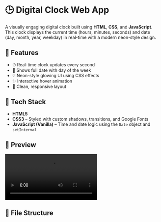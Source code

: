 # 🕒 Digital Clock Web App

A visually engaging digital clock built using **HTML**, **CSS**, and **JavaScript**. This clock displays the current time (hours, minutes, seconds) and date (day, month, year, weekday) in real-time with a modern neon-style design.

## 🚀 Features

- ⏱ Real-time clock updates every second
- 📅 Shows full date with day of the week
- 💡 Neon-style glowing UI using CSS effects
- ✨ Interactive hover animation
- 🎯 Clean, responsive layout

## 🧰 Tech Stack

- **HTML5**
- **CSS3** – Styled with custom shadows, transitions, and Google Fonts
- **JavaScript (Vanilla)** – Time and date logic using the `Date` object and `setInterval`

## 📸 Preview

![Digital Clock Screenshot](DigitalClock.mp4) <!-- Optional: Add a screenshot image of your project -->

## 📂 File Structure

